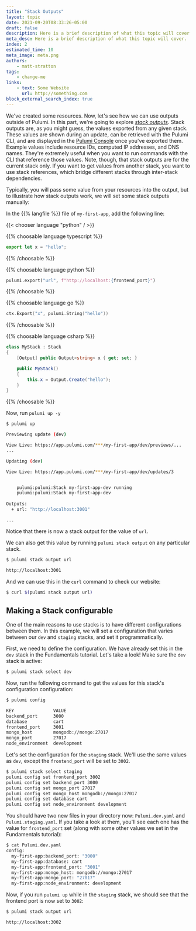 ```yaml
---
title: "Stack Outputs"
layout: topic
date: 2021-09-20T08:33:26-05:00
draft: false
description: Here is a brief description of what this topic will cover.
meta_desc: Here is a brief description of what this topic will cover.
index: 2
estimated_time: 10
meta_image: meta.png
authors:
    - matt-stratton
tags:
    - change-me
links:
    - text: Some Website
      url: http://something.com
block_external_search_index: true
---
```


We've created some resources. Now, let's see how we can use outputs outside of
Pulumi. In this part, we're going to explore [_stack
outputs_](https://www.pulumi.com/docs/reference/glossary/#stack-output).
Stack outputs are, as you might guess, the values exported from any given stack.
These values are shown during an update, can be retrieved with the Pulumi CLI, 
and are displayed in the [Pulumi Console](https://app.pulumi.com) once you've
exported them. Example values include resource IDs, computed IP addresses, and
DNS names. They're extremely useful when you want to run commands with the CLI
that reference those values. Note, though, that stack outputs are for the
current stack only. If you want to get values from another stack, you want to
use stack references, which bridge different stacks through inter-stack dependencies.

Typically, you will pass some value from your resources into the output, but to
illustrate how stack outputs work, we will set some stack outputs manually:

In the {{% langfile %}} file of `my-first-app`, add the following line:

{{< chooser language "python" / >}}

{{% choosable language typescript %}}

```typescript
export let x = "hello";
```

{{% /choosable %}}

{{% choosable language python %}}

```python
pulumi.export("url", f"http://localhost:{frontend_port}")
```

{{% /choosable %}}

{{% choosable language go %}}

```go
ctx.Export("x", pulumi.String("hello"))
```

{{% /choosable %}}


{{% choosable language csharp %}}

```csharp
class MyStack : Stack
{
    [Output] public Output<string> x { get; set; }

    public MyStack()
    {
        this.x = Output.Create("hello");
    }
}
```

{{% /choosable %}}

Now, run `pulumi up -y`

```bash
$ pulumi up

Previewing update (dev)

View Live: https://app.pulumi.com/***/my-first-app/dev/previews/...
...

Updating (dev)

View Live: https://app.pulumi.com/***/my-first-app/dev/updates/3


    pulumi:pulumi:Stack my-first-app-dev running 
    pulumi:pulumi:Stack my-first-app-dev  
 
Outputs:
  + url: "http://localhost:3001"

...

```

Notice that there is now a stack output for the value of `url`.

We can also get this value by running `pulumi stack output` on any particular stack.

```bash
$ pulumi stack output url

http://localhost:3001
```

And we can use this in the `curl` command to check our website:

```bash
$ curl $(pulumi stack output url)
```

## Making a Stack configurable

One of the main reasons to use stacks is to have different configurations
between them. In this example, we will set a configuration that varies between
our `dev` and `staging` stacks, and set it programmatically.

First, we need to define the configuration. We have already set this in the `dev` stack
in the Fundamentals tutorial. Let's take a look! Make sure the `dev` stack is active:

```bash
$ pulumi stack select dev
```

Now, run the following command to get the values for this stack's configuration
configuration:

```bash
$ pulumi config
```

```bash
KEY               VALUE
backend_port      3000
database          cart
frontend_port     3001
mongo_host        mongodb://mongo:27017
mongo_port        27017
node_environment  development
```

Let's set the configuration for the `staging` stack. We'll use the same values as `dev`, except the `frontend_port` will be set to `3002`.

```bash
$ pulumi stack select staging
pulumi config set frontend_port 3002
pulumi config set backend_port 3000
pulumi config set mongo_port 27017
pulumi config set mongo_host mongodb://mongo:27017
pulumi config set database cart
pulumi config set node_environment development
```

You should have two new files in your directory now: `Pulumi.dev.yaml` and
`Pulumi.staging.yaml`. If you take a look at them, you'll see each one has the
value for `frontend_port` set (along with some other values we set in the Fundamentals tutorial):

```bash
$ cat Pulumi.dev.yaml
config:
  my-first-app:backend_port: "3000"
  my-first-app:database: cart
  my-first-app:frontend_port: "3001"
  my-first-app:mongo_host: mongodb://mongo:27017
  my-first-app:mongo_port: "27017"
  my-first-app:node_environment: development
```

Now, if you run `pulumi up` while in the `staging` stack, we should see that the frontend port is now set to `3002`:

```bash
$ pulumi stack output url

http://localhost:3002
```

